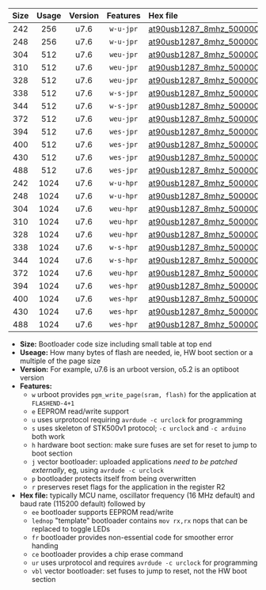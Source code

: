 |Size|Usage|Version|Features|Hex file|
|:-:|:-:|:-:|:-:|:--|
|242|256|u7.6|`w-u-jpr`|[at90usb1287_8mhz_500000bps_ur_vbl.hex](https://raw.githubusercontent.com/stefanrueger/urboot/main//at90usb1287_8mhz_500000bps_ur_vbl.hex)|
|248|256|u7.6|`w-u-jpr`|[at90usb1287_8mhz_500000bps_lednop_ur_vbl.hex](https://raw.githubusercontent.com/stefanrueger/urboot/main//at90usb1287_8mhz_500000bps_lednop_ur_vbl.hex)|
|304|512|u7.6|`weu-jpr`|[at90usb1287_8mhz_500000bps_ee_ur_vbl.hex](https://raw.githubusercontent.com/stefanrueger/urboot/main//at90usb1287_8mhz_500000bps_ee_ur_vbl.hex)|
|310|512|u7.6|`weu-jpr`|[at90usb1287_8mhz_500000bps_ee_lednop_ur_vbl.hex](https://raw.githubusercontent.com/stefanrueger/urboot/main//at90usb1287_8mhz_500000bps_ee_lednop_ur_vbl.hex)|
|328|512|u7.6|`weu-jpr`|[at90usb1287_8mhz_500000bps_ee_lednop_fr_ur_vbl.hex](https://raw.githubusercontent.com/stefanrueger/urboot/main//at90usb1287_8mhz_500000bps_ee_lednop_fr_ur_vbl.hex)|
|338|512|u7.6|`w-s-jpr`|[at90usb1287_8mhz_500000bps_vbl.hex](https://raw.githubusercontent.com/stefanrueger/urboot/main//at90usb1287_8mhz_500000bps_vbl.hex)|
|344|512|u7.6|`w-s-jpr`|[at90usb1287_8mhz_500000bps_lednop_vbl.hex](https://raw.githubusercontent.com/stefanrueger/urboot/main//at90usb1287_8mhz_500000bps_lednop_vbl.hex)|
|372|512|u7.6|`weu-jpr`|[at90usb1287_8mhz_500000bps_ee_lednop_fr_ce_ur_vbl.hex](https://raw.githubusercontent.com/stefanrueger/urboot/main//at90usb1287_8mhz_500000bps_ee_lednop_fr_ce_ur_vbl.hex)|
|394|512|u7.6|`wes-jpr`|[at90usb1287_8mhz_500000bps_ee_vbl.hex](https://raw.githubusercontent.com/stefanrueger/urboot/main//at90usb1287_8mhz_500000bps_ee_vbl.hex)|
|400|512|u7.6|`wes-jpr`|[at90usb1287_8mhz_500000bps_ee_lednop_vbl.hex](https://raw.githubusercontent.com/stefanrueger/urboot/main//at90usb1287_8mhz_500000bps_ee_lednop_vbl.hex)|
|430|512|u7.6|`wes-jpr`|[at90usb1287_8mhz_500000bps_ee_lednop_fr_vbl.hex](https://raw.githubusercontent.com/stefanrueger/urboot/main//at90usb1287_8mhz_500000bps_ee_lednop_fr_vbl.hex)|
|488|512|u7.6|`wes-jpr`|[at90usb1287_8mhz_500000bps_ee_lednop_fr_ce_vbl.hex](https://raw.githubusercontent.com/stefanrueger/urboot/main//at90usb1287_8mhz_500000bps_ee_lednop_fr_ce_vbl.hex)|
|242|1024|u7.6|`w-u-hpr`|[at90usb1287_8mhz_500000bps_ur.hex](https://raw.githubusercontent.com/stefanrueger/urboot/main//at90usb1287_8mhz_500000bps_ur.hex)|
|248|1024|u7.6|`w-u-hpr`|[at90usb1287_8mhz_500000bps_lednop_ur.hex](https://raw.githubusercontent.com/stefanrueger/urboot/main//at90usb1287_8mhz_500000bps_lednop_ur.hex)|
|304|1024|u7.6|`weu-hpr`|[at90usb1287_8mhz_500000bps_ee_ur.hex](https://raw.githubusercontent.com/stefanrueger/urboot/main//at90usb1287_8mhz_500000bps_ee_ur.hex)|
|310|1024|u7.6|`weu-hpr`|[at90usb1287_8mhz_500000bps_ee_lednop_ur.hex](https://raw.githubusercontent.com/stefanrueger/urboot/main//at90usb1287_8mhz_500000bps_ee_lednop_ur.hex)|
|328|1024|u7.6|`weu-hpr`|[at90usb1287_8mhz_500000bps_ee_lednop_fr_ur.hex](https://raw.githubusercontent.com/stefanrueger/urboot/main//at90usb1287_8mhz_500000bps_ee_lednop_fr_ur.hex)|
|338|1024|u7.6|`w-s-hpr`|[at90usb1287_8mhz_500000bps.hex](https://raw.githubusercontent.com/stefanrueger/urboot/main//at90usb1287_8mhz_500000bps.hex)|
|344|1024|u7.6|`w-s-hpr`|[at90usb1287_8mhz_500000bps_lednop.hex](https://raw.githubusercontent.com/stefanrueger/urboot/main//at90usb1287_8mhz_500000bps_lednop.hex)|
|372|1024|u7.6|`weu-hpr`|[at90usb1287_8mhz_500000bps_ee_lednop_fr_ce_ur.hex](https://raw.githubusercontent.com/stefanrueger/urboot/main//at90usb1287_8mhz_500000bps_ee_lednop_fr_ce_ur.hex)|
|394|1024|u7.6|`wes-hpr`|[at90usb1287_8mhz_500000bps_ee.hex](https://raw.githubusercontent.com/stefanrueger/urboot/main//at90usb1287_8mhz_500000bps_ee.hex)|
|400|1024|u7.6|`wes-hpr`|[at90usb1287_8mhz_500000bps_ee_lednop.hex](https://raw.githubusercontent.com/stefanrueger/urboot/main//at90usb1287_8mhz_500000bps_ee_lednop.hex)|
|430|1024|u7.6|`wes-hpr`|[at90usb1287_8mhz_500000bps_ee_lednop_fr.hex](https://raw.githubusercontent.com/stefanrueger/urboot/main//at90usb1287_8mhz_500000bps_ee_lednop_fr.hex)|
|488|1024|u7.6|`wes-hpr`|[at90usb1287_8mhz_500000bps_ee_lednop_fr_ce.hex](https://raw.githubusercontent.com/stefanrueger/urboot/main//at90usb1287_8mhz_500000bps_ee_lednop_fr_ce.hex)|

- **Size:** Bootloader code size including small table at top end
- **Useage:** How many bytes of flash are needed, ie, HW boot section or a multiple of the page size
- **Version:** For example, u7.6 is an urboot version, o5.2 is an optiboot version
- **Features:**
  + `w` urboot provides `pgm_write_page(sram, flash)` for the application at `FLASHEND-4+1`
  + `e` EEPROM read/write support
  + `u` uses urprotocol requiring `avrdude -c urclock` for programming
  + `s` uses skeleton of STK500v1 protocol; `-c urclock` and `-c arduino` both work
  + `h` hardware boot section: make sure fuses are set for reset to jump to boot section
  + `j` vector bootloader: uploaded applications *need to be patched externally*, eg, using `avrdude -c urclock`
  + `p` bootloader protects itself from being overwritten
  + `r` preserves reset flags for the application in the register R2
- **Hex file:** typically MCU name, oscillator frequency (16 MHz default) and baud rate (115200 default) followed by
  + `ee` bootloader supports EEPROM read/write
  + `lednop` "template" bootloader contains `mov rx,rx` nops that can be replaced to toggle LEDs
  + `fr` bootloader provides non-essential code for smoother error handing
  + `ce` bootloader provides a chip erase command
  + `ur` uses urprotocol and requires `avrdude -c urclock` for programming
  + `vbl` vector bootloader: set fuses to jump to reset, not the HW boot section
